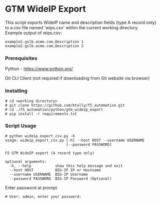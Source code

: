 # GTM WideIP Export

This script exports WideIP name and description fields (type A record only) to a csv file named 'wips.csv' within the current working directory.  
Example output of wips.csv:

```
example1.gslb.acme.com,Description 1
example2.gslb.acme.com,Description 2
```

### Prerequisites


Python - https://www.python.org/

Git CLI Client (not required if downloading from Git website via browser)


### Installing

```
# cd <working directory>
# git clone https://github.com/btully/f5_automation.git
# cd ./f5_automation/python/gtm_wideip_export
# pip install -r requirements.txt
```

### Script Usage
```
# python wideip_export_csv.py -h
usage: wideip_export_csv.py [-h] --host HOST --username USERNAME
                            [--password PASSWORD]

F5 GTM WideIP export (A record type only)

optional arguments:
  -h, --help           show this help message and exit
  --host HOST          BIG-IP IP or Hostname
  --username USERNAME  BIG-IP Username
  --password PASSWORD  BIG-IP Password (Optional)
```

Enter password at prompt
```
# User: admin, enter your password:
```

